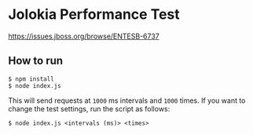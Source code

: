 # Jolokia Performance Test

<https://issues.jboss.org/browse/ENTESB-6737>

## How to run

    $ npm install
    $ node index.js

This will send requests at `1000` ms intervals and `1000` times. If you want to change the test settings, run the script as follows:

    $ node index.js <intervals (ms)> <times>
